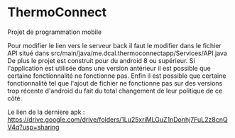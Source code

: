 # ThermoConnect
Projet de programmation mobile

Pour modifier le lien vers le serveur back il faut le modifier dans le fichier API situé dans src/main/java/me.dcal.thermoconnectapp/Services/API.java
De plus le projet est construit pour du android 8 ou supérieur. Si l'application est utilisée dans une version antérieur il est possible que certaine fonctionnalité ne fonctionne pas. 
Enfin il est possible que certaine fonctionnalité tel que l'ajout de fichier ne fonctionne pas sur des versions trop récente d'android du fait du total changement de leur politique de ce côté.  

Le lien de la derniere apk : https://drive.google.com/drive/folders/1Lu25xriMLGuZ1nDonhj7FuL2z8cnQV4q?usp=sharing

